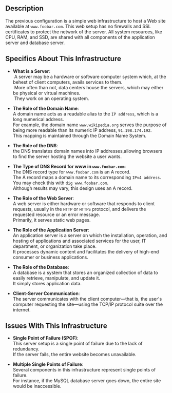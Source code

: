 ## Description

The previous configuration is a simple web infrastructure to host a Web site available at `www.foobar.com`.
This web setup has no firewalls and SSL certificates to protect the network of the server.
All system resources, like CPU, RAM, and SSD, are shared with all components of the application server and database server.


## Specifics About This Infrastructure

- **What is a Server**:
<br/>&nbsp;A server may be a hardware or software computer system which, at the behest of client computers, avails services to them.
<br/>&nbsp;More often than not, data centers house the servers, which may either be physical or virtual machines.
<br/>&nbsp;They work on an operating system.

- **The Role of the Domain Name**:
<br/>A domain name acts as a readable alias to the `IP address`, which is a long numerical address.
<br/>For example, the domain name `www.wikipedia.org` serves the purpose of being more readable than its numeric IP address, `91.198.174.192`.
<br/>This mapping is maintained through the Domain Name System.

- **The Role of the DNS**:
<br/>the DNS translates domain names into IP addresses,allowing browsers to find the server hosting the website a user wants.

- **The Type of DNS Record for www in `www.foobar.com`**:
<br/>The DNS record type for `www.foobar.com` is an A record.
<br/>The A record maps a domain name to its corresponding `IPv4 address`.
<br/>You may check this with `dig www.foobar.com`.
<br/>Although results may vary, this design uses an A record.

- **The Role of the Web Server**:
<br/>A web server is either hardware or software that responds to client requests, usually in the `HTTP` or `HTTPS` protocol, and delivers the requested resource or an error message.
<br/>Primarily, it serves static web pages.

- **The Role of the Application Server**:
<br/>An application server is a server on which the installation, operation, and hosting of applications and associated services for the user, IT department, or organization take place.
<br/>It processes dynamic content and facilitates the delivery of high-end consumer or business applications.

- **The Role of the Database**:
<br/>A database is a system that stores an organized collection of data to easily retrieve, manipulate, and update it.
<br/>It simply stores application data.

- **Client-Server Communication**:
<br/>The server communicates with the client computer—that is, the user's computer requesting the site—using the TCP/IP protocol suite over the internet.


## Issues With This Infrastructure

- **Single Point of Failure (SPOF)**:
<br/>This server setup is a single point of failure due to the lack of redundancy.
<br/>If the server fails, the entire website becomes unavailable.

- **Multiple Single Points of Failure**:
<br/>Several components in this infrastructure represent single points of failure.
<br/>For instance, if the MySQL database server goes down, the entire site would be inaccessible.
